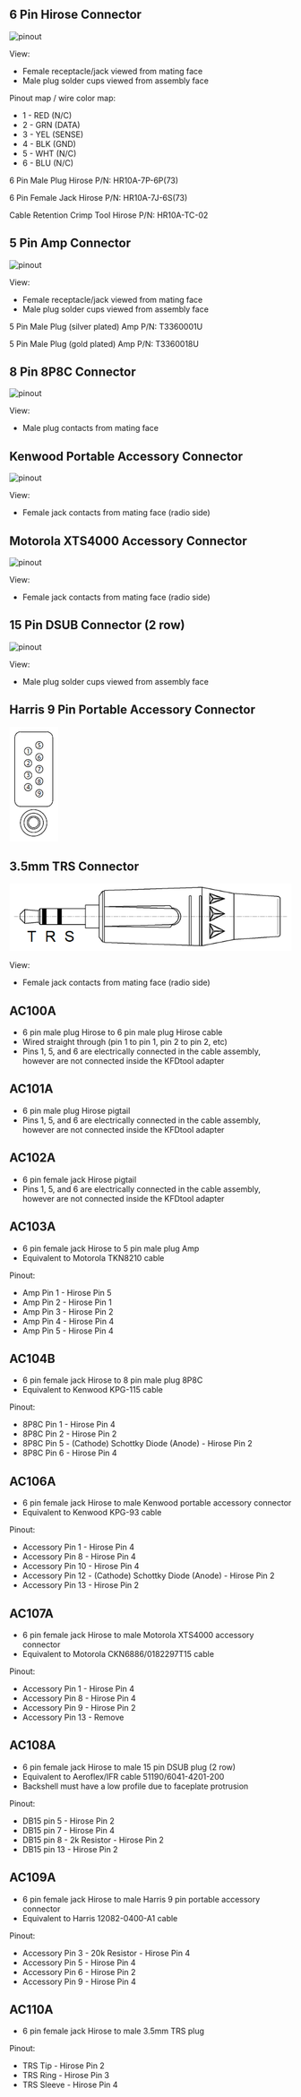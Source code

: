 6 Pin Hirose Connector
----------------------

![pinout](pic/6_pin_hirose_female_receptacle_pinout.png)

View:

* Female receptacle/jack viewed from mating face
* Male plug solder cups viewed from assembly face

Pinout map / wire color map:

* 1 - RED (N/C)
* 2 - GRN (DATA)
* 3 - YEL (SENSE)
* 4 - BLK (GND)
* 5 - WHT (N/C)
* 6 - BLU (N/C)

6 Pin Male Plug Hirose P/N: HR10A-7P-6P(73)

6 Pin Female Jack Hirose P/N: HR10A-7J-6S(73)

Cable Retention Crimp Tool Hirose P/N: HR10A-TC-02

5 Pin Amp Connector
-------------------

![pinout](pic/5_pin_amp.png)

View:

* Female receptacle/jack viewed from mating face
* Male plug solder cups viewed from assembly face

5 Pin Male Plug (silver plated) Amp P/N: T3360001U

5 Pin Male Plug (gold plated) Amp P/N: T3360018U

8 Pin 8P8C Connector
--------------------

![pinout](pic/8_pin_8p8c.png)

View:

* Male plug contacts from mating face

Kenwood Portable Accessory Connector
------------------------------------

![pinout](pic/kenwood_port_accy.png)

View:

* Female jack contacts from mating face (radio side)

Motorola XTS4000 Accessory Connector
------------------------------------

![pinout](pic/motorola_xts4000_accy.png)

View:

* Female jack contacts from mating face (radio side)

15 Pin DSUB Connector (2 row)
-----------------------------

![pinout](pic/15_pin_dsub_2_row.png)

View:

* Male plug solder cups viewed from assembly face

Harris 9 Pin Portable Accessory Connector
-----------------------------------------

![pinout](pic/harris_9_pin_port_accy.png)

3.5mm TRS Connector
-------------------

![pinout](pic/3-5_mm_trs.png)

View:

* Female jack contacts from mating face (radio side)

AC100A
------

* 6 pin male plug Hirose to 6 pin male plug Hirose cable
* Wired straight through (pin 1 to pin 1, pin 2 to pin 2, etc)
* Pins 1, 5, and 6 are electrically connected in the cable assembly, however are not connected inside the KFDtool adapter

AC101A
------

* 6 pin male plug Hirose pigtail
* Pins 1, 5, and 6 are electrically connected in the cable assembly, however are not connected inside the KFDtool adapter

AC102A
------

* 6 pin female jack Hirose pigtail
* Pins 1, 5, and 6 are electrically connected in the cable assembly, however are not connected inside the KFDtool adapter

AC103A
------

* 6 pin female jack Hirose to 5 pin male plug Amp
* Equivalent to Motorola TKN8210 cable

Pinout:

* Amp Pin 1 - Hirose Pin 5
* Amp Pin 2 - Hirose Pin 1
* Amp Pin 3 - Hirose Pin 2
* Amp Pin 4 - Hirose Pin 4
* Amp Pin 5 - Hirose Pin 4

AC104B
------

* 6 pin female jack Hirose to 8 pin male plug 8P8C
* Equivalent to Kenwood KPG-115 cable

Pinout:

* 8P8C Pin 1 - Hirose Pin 4
* 8P8C Pin 2 - Hirose Pin 2
* 8P8C Pin 5 - (Cathode) Schottky Diode (Anode) - Hirose Pin 2
* 8P8C Pin 6 - Hirose Pin 4

AC106A
------

* 6 pin female jack Hirose to male Kenwood portable accessory connector
* Equivalent to Kenwood KPG-93 cable

Pinout:

* Accessory Pin 1 - Hirose Pin 4
* Accessory Pin 8 - Hirose Pin 4
* Accessory Pin 10 - Hirose Pin 4
* Accessory Pin 12 - (Cathode) Schottky Diode (Anode) - Hirose Pin 2
* Accessory Pin 13 - Hirose Pin 2

AC107A
------

* 6 pin female jack Hirose to male Motorola XTS4000 accessory connector
* Equivalent to Motorola CKN6886/0182297T15 cable

Pinout:

* Accessory Pin 1 - Hirose Pin 4
* Accessory Pin 8 - Hirose Pin 4
* Accessory Pin 9 - Hirose Pin 2
* Accessory Pin 13 - Remove

AC108A
------

* 6 pin female jack Hirose to male 15 pin DSUB plug (2 row)
* Equivalent to Aeroflex/IFR cable 51190/6041-4201-200
* Backshell must have a low profile due to faceplate protrusion

Pinout:

* DB15 pin 5 - Hirose Pin 2
* DB15 pin 7 - Hirose Pin 4
* DB15 pin 8 - 2k Resistor - Hirose Pin 2
* DB15 pin 13 - Hirose Pin 2

AC109A
------

* 6 pin female jack Hirose to male Harris 9 pin portable accessory connector
* Equivalent to Harris 12082-0400-A1 cable

Pinout:

* Accessory Pin 3 - 20k Resistor - Hirose Pin 4
* Accessory Pin 5 - Hirose Pin 4
* Accessory Pin 6 - Hirose Pin 2
* Accessory Pin 9 - Hirose Pin 4

AC110A
------

* 6 pin female jack Hirose to male 3.5mm TRS plug

Pinout:

* TRS Tip - Hirose Pin 2
* TRS Ring - Hirose Pin 3
* TRS Sleeve - Hirose Pin 4
